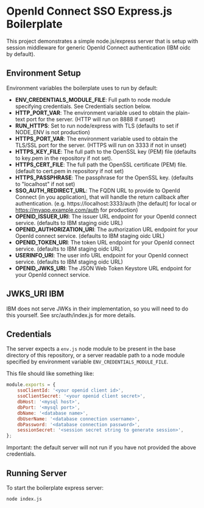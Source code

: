 # OpenId Connect SSO Express.js Boilerplate

This project demonstrates a simple node.js/express server that is setup with session middleware for
generic OpenId Connect authentication (IBM oidc by default).

## Environment Setup

Environment variables the boilerplate uses to run by default:

- **ENV_CREDENTIALS_MODULE_FILE**: Full path to node module specifying credentials. See Credentials section below.
- **HTTP_PORT_VAR**: The environment variable used to obtain the plain-text port for the server. (HTTP will run on 8888 if unset)
- **RUN_HTTPS**: Set to run node/express with TLS (defaults to set if NODE_ENV is not production)
- **HTTPS_PORT_VAR**: The environment variable used to obtain the TLS/SSL port for the server. (HTTPS will run on 3333 if not in unset)
- **HTTPS_KEY_FILE**: The full path to the OpenSSL key (PEM) file (defaults to key.pem in the repository if not set).
- **HTTPS_CERT_FILE**: The full path the OpenSSL certificate (PEM) file. (default to cert.pem in repository if not set)
- **HTTPS_PASSPHRASE**: The passphrase for the OpenSSL key. (defaults to "localhost" if not set)
- **SSO_AUTH_REDIRECT_URL**: The FQDN URL to provide to OpenId Connect (in you application), that will handle the return callback after authentication. (e.g. https://localhost:3333/auth [the default] for local or https://myapp.example.com/auth for production)
- **OPENID_ISSUER_URI**: The issuer URL endpoint for your OpenId connect service. (defaults to IBM staging oidc URL)
- **OPENID_AUTHORIZATION_URI**: The authorization URL endpoint for your OpenId connect service. (defaults to IBM staging oidc URL)
- **OPENID_TOKEN_URI**: The token URL endpoint for your OpenId connect service. (defaults to IBM staging oidc URL)
- **USERINFO_URI**: The user info URL endpoint for your OpenId connect service. (defaults to IBM staging oidc URL)
- **OPENID_JWKS_URI**: The JSON Web Token Keystore URL endpoint for your OpenId connect service.

## JWKS_URI IBM
IBM does not serve JWKs in their implementation, so you will need to do this yourself. See src/auth/index.js for more details.

## Credentials
The server expects a `env.js` node module to be present in the base directory of this repository, or a server readable path to a node module specified by environment variable `ENV_CREDENTIALS_MODULE_FILE`.

This file should like something like:

``` js
module.exports = {
    ssoClientId: '<your openid client id>',
    ssoClientSecret: '<your openid client secret>',
    dbHost: '<mysql host>',
    dbPort: '<mysql port>',
    dbName: '<database name>',
    dbUserName: '<database connection username>',
    dbPassword: '<database connection password>',
    sessionSecret: '<session secret string to generate session>',
};
```

Important: the default server will not run if you have not provided the above credentials.

## Running Server

To start the boilerplate express server:

```
node index.js
```
